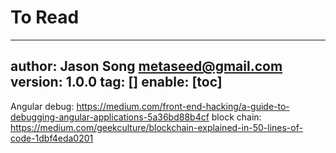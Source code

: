 # To Read
---
author: Jason Song <metaseed@gmail.com>
version: 1.0.0
tag: []
enable: [toc]
---
Angular debug:
https://medium.com/front-end-hacking/a-guide-to-debugging-angular-applications-5a36bd88b4cf
block chain:
https://medium.com/geekculture/blockchain-explained-in-50-lines-of-code-1dbf4eda0201


